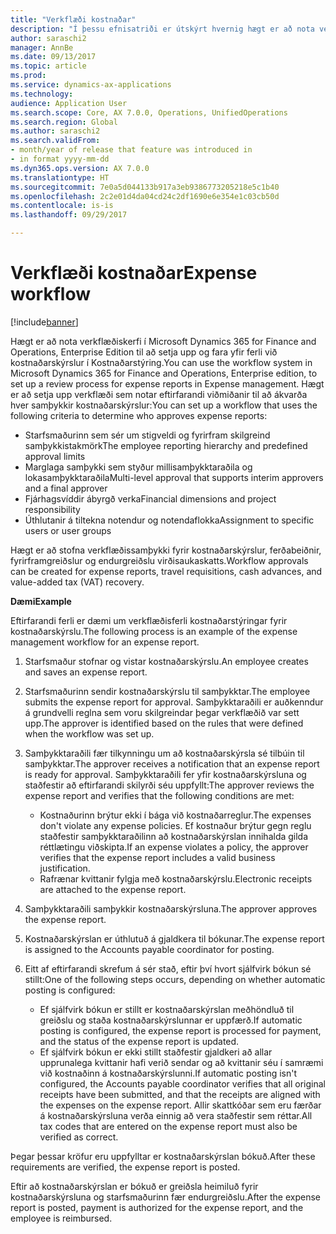 ```yaml
---
title: "Verkflæði kostnaðar"
description: "Í þessu efnisatriði er útskýrt hvernig hægt er að nota verkflæðiskerfi í Microsoft Dynamics 365 for Finance and Operations, Enterprise Edition til að setja upp og fara yfir ferli við kostnaðarskýrslur í Kostnaðarstýring."
author: saraschi2
manager: AnnBe
ms.date: 09/13/2017
ms.topic: article
ms.prod: 
ms.service: dynamics-ax-applications
ms.technology: 
audience: Application User
ms.search.scope: Core, AX 7.0.0, Operations, UnifiedOperations
ms.search.region: Global
ms.author: saraschi2
ms.search.validFrom:
- month/year of release that feature was introduced in
- in format yyyy-mm-dd
ms.dyn365.ops.version: AX 7.0.0
ms.translationtype: HT
ms.sourcegitcommit: 7e0a5d044133b917a3eb9386773205218e5c1b40
ms.openlocfilehash: 2c2e01d4da04cd24c2df1690e6e354e1c03cb50d
ms.contentlocale: is-is
ms.lasthandoff: 09/29/2017

---
```


# <a name="expense-workflow"></a><span data-ttu-id="20f6f-103">Verkflæði kostnaðar</span><span class="sxs-lookup"><span data-stu-id="20f6f-103">Expense workflow</span></span>

[!include[banner](../includes/banner.md)]

<span data-ttu-id="20f6f-104">Hægt er að nota verkflæðiskerfi í Microsoft Dynamics 365 for Finance and Operations, Enterprise Edition til að setja upp og fara yfir ferli við kostnaðarskýrslur í Kostnaðarstýring.</span><span class="sxs-lookup"><span data-stu-id="20f6f-104">You can use the workflow system in Microsoft Dynamics 365 for Finance and Operations, Enterprise edition, to set up a review process for expense reports in Expense management.</span></span> <span data-ttu-id="20f6f-105">Hægt er að setja upp verkflæði sem notar eftirfarandi viðmiðanir til að ákvarða hver samþykkir kostnaðarskýrslur:</span><span class="sxs-lookup"><span data-stu-id="20f6f-105">You can set up a workflow that uses the following criteria to determine who approves expense reports:</span></span>

- <span data-ttu-id="20f6f-106">Starfsmaðurinn sem sér um stigveldi og fyrirfram skilgreind samþykkistakmörk</span><span class="sxs-lookup"><span data-stu-id="20f6f-106">The employee reporting hierarchy and predefined approval limits</span></span>
- <span data-ttu-id="20f6f-107">Marglaga samþykki sem styður millisamþykktaraðila og lokasamþykktaraðila</span><span class="sxs-lookup"><span data-stu-id="20f6f-107">Multi-level approval that supports interim approvers and a final approver</span></span>
- <span data-ttu-id="20f6f-108">Fjárhagsvíddir ábyrgð verka</span><span class="sxs-lookup"><span data-stu-id="20f6f-108">Financial dimensions and project responsibility</span></span>
- <span data-ttu-id="20f6f-109">Úthlutanir á tiltekna notendur og notendaflokka</span><span class="sxs-lookup"><span data-stu-id="20f6f-109">Assignment to specific users or user groups</span></span>

<span data-ttu-id="20f6f-110">Hægt er að stofna verkflæðissamþykki fyrir kostnaðarskýrslur, ferðabeiðnir, fyrirframgreiðslur og endurgreiðslu virðisaukaskatts.</span><span class="sxs-lookup"><span data-stu-id="20f6f-110">Workflow approvals can be created for expense reports, travel requisitions, cash advances, and value-added tax (VAT) recovery.</span></span>

<span data-ttu-id="20f6f-111">**Dæmi**</span><span class="sxs-lookup"><span data-stu-id="20f6f-111">**Example**</span></span>

<span data-ttu-id="20f6f-112">Eftirfarandi ferli er dæmi um verkflæðisferli kostnaðarstýringar fyrir kostnaðarskýrslu.</span><span class="sxs-lookup"><span data-stu-id="20f6f-112">The following process is an example of the expense management workflow for an expense report.</span></span>

1. <span data-ttu-id="20f6f-113">Starfsmaður stofnar og vistar kostnaðarskýrslu.</span><span class="sxs-lookup"><span data-stu-id="20f6f-113">An employee creates and saves an expense report.</span></span>
2. <span data-ttu-id="20f6f-114">Starfsmaðurinn sendir kostnaðarskýrslu til samþykktar.</span><span class="sxs-lookup"><span data-stu-id="20f6f-114">The employee submits the expense report for approval.</span></span> <span data-ttu-id="20f6f-115">Samþykktaraðili er auðkenndur á grundvelli reglna sem voru skilgreindar þegar verkflæðið var sett upp.</span><span class="sxs-lookup"><span data-stu-id="20f6f-115">The approver is identified based on the rules that were defined when the workflow was set up.</span></span>
3. <span data-ttu-id="20f6f-116">Samþykktaraðili fær tilkynningu um að kostnaðarskýrsla sé tilbúin til samþykktar.</span><span class="sxs-lookup"><span data-stu-id="20f6f-116">The approver receives a notification that an expense report is ready for approval.</span></span> <span data-ttu-id="20f6f-117">Samþykktaraðili fer yfir kostnaðarskýrsluna og staðfestir að eftirfarandi skilyrði séu uppfyllt:</span><span class="sxs-lookup"><span data-stu-id="20f6f-117">The approver reviews the expense report and verifies that the following conditions are met:</span></span>

    - <span data-ttu-id="20f6f-118">Kostnaðurinn brýtur ekki í bága við kostnaðarreglur.</span><span class="sxs-lookup"><span data-stu-id="20f6f-118">The expenses don't violate any expense policies.</span></span> <span data-ttu-id="20f6f-119">Ef kostnaður brýtur gegn reglu staðfestir samþykktaraðilinn að kostnaðarskýrslan innihalda gilda réttlætingu viðskipta.</span><span class="sxs-lookup"><span data-stu-id="20f6f-119">If an expense violates a policy, the approver verifies that the expense report includes a valid business justification.</span></span>
    - <span data-ttu-id="20f6f-120">Rafrænar kvittanir fylgja með kostnaðarskýrslu.</span><span class="sxs-lookup"><span data-stu-id="20f6f-120">Electronic receipts are attached to the expense report.</span></span>

4. <span data-ttu-id="20f6f-121">Samþykktaraðili samþykkir kostnaðarskýrsluna.</span><span class="sxs-lookup"><span data-stu-id="20f6f-121">The approver approves the expense report.</span></span>
5. <span data-ttu-id="20f6f-122">Kostnaðarskýrslan er úthlutuð á gjaldkera til bókunar.</span><span class="sxs-lookup"><span data-stu-id="20f6f-122">The expense report is assigned to the Accounts payable coordinator for posting.</span></span>
6. <span data-ttu-id="20f6f-123">Eitt af eftirfarandi skrefum á sér stað, eftir því hvort sjálfvirk bókun sé stillt:</span><span class="sxs-lookup"><span data-stu-id="20f6f-123">One of the following steps occurs, depending on whether automatic posting is configured:</span></span>

    - <span data-ttu-id="20f6f-124">Ef sjálfvirk bókun er stillt er kostnaðarskýrslan meðhöndluð til greiðslu og staða kostnaðarskýrslunnar er uppfærð.</span><span class="sxs-lookup"><span data-stu-id="20f6f-124">If automatic posting is configured, the expense report is processed for payment, and the status of the expense report is updated.</span></span>
    - <span data-ttu-id="20f6f-125">Ef sjálfvirk bókun er ekki stillt staðfestir gjaldkeri að allar upprunalega kvittanir hafi verið sendar og að kvittanir séu í samræmi við kostnaðinn á kostnaðarskýrslunni.</span><span class="sxs-lookup"><span data-stu-id="20f6f-125">If automatic posting isn't configured, the Accounts payable coordinator verifies that all original receipts have been submitted, and that the receipts are aligned with the expenses on the expense report.</span></span> <span data-ttu-id="20f6f-126">Allir skattkóðar sem eru færðar á kostnaðarskýrsluna verða einnig að vera staðfestir sem réttar.</span><span class="sxs-lookup"><span data-stu-id="20f6f-126">All tax codes that are entered on the expense report must also be verified as correct.</span></span>

<span data-ttu-id="20f6f-127">Þegar þessar kröfur eru uppfylltar er kostnaðarskýrslan bókuð.</span><span class="sxs-lookup"><span data-stu-id="20f6f-127">After these requirements are verified, the expense report is posted.</span></span>

<span data-ttu-id="20f6f-128">Eftir að kostnaðarskýrslan er bókuð er greiðsla heimiluð fyrir kostnaðarskýrsluna og starfsmaðurinn fær endurgreiðslu.</span><span class="sxs-lookup"><span data-stu-id="20f6f-128">After the expense report is posted, payment is authorized for the expense report, and the employee is reimbursed.</span></span>

